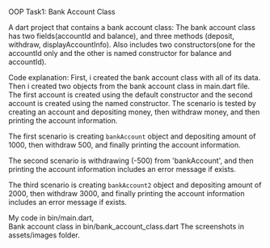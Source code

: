 OOP Task1: Bank Account Class

A dart project that contains a bank account class:
The bank account class has two fields(accountId and balance), and three methods (deposit, withdraw,
displayAccountInfo).
Also includes two constructors(one for the accountId only and the other is named constructor for
balance and accountId).

Code explanation:
First, i created the bank account class with all of its data. Then i created two objects from the
bank account class in main.dart file.
The first account is created using the default constructor and the second account is created using
the named constructor.
The scenario is tested by creating an account and depositing money, then withdraw money, and then
printing the account information.

The first scenario is creating `bankAccount` object and depositing amount of 1000, then withdraw
500,
and finally printing the account information.

The second scenario is withdrawing (-500) from 'bankAccount', and then printing the
account information includes an error message if exists.

The third scenario is creating `bankAccount2` object and depositing amount of 2000, then withdraw
3000, and finally printing the
account information includes an error message if exists.

My code in bin/main.dart,   
Bank account class in bin/bank_account_class.dart
The screenshots in assets/images folder.
 
